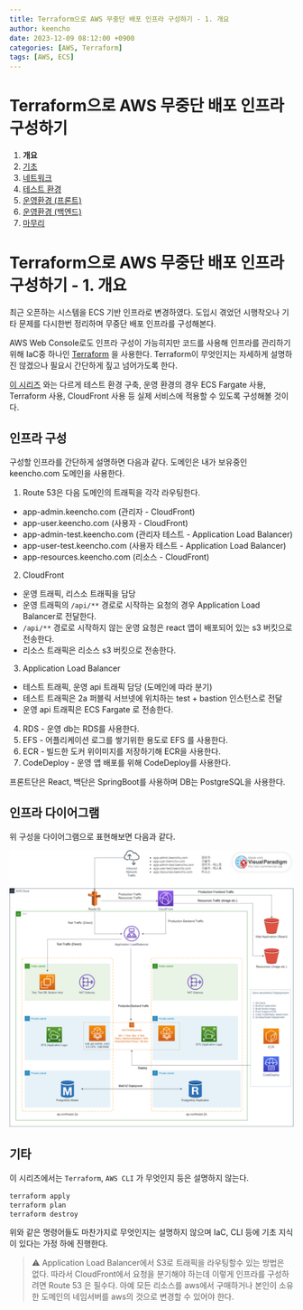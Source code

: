 ```yaml
---
title: Terraform으로 AWS 무중단 배포 인프라 구성하기 - 1. 개요
author: keencho
date: 2023-12-09 08:12:00 +0900
categories: [AWS, Terraform]
tags: [AWS, ECS]
---
```


# **Terraform으로 AWS 무중단 배포 인프라 구성하기**
1. **개요**
2. [기초](/posts/terraform-aws-infra-2)
3. [네트워크](/posts/terraform-aws-infra-3)
4. [테스트 환경](/posts/terraform-aws-infra-4)
5. [운영환경 (프론트)](/posts/terraform-aws-infra-5)
6. [운영환경 (백엔드)](/posts/terraform-aws-infra-6)
7. [마무리](/posts/terraform-aws-infra-7)

# **Terraform으로 AWS 무중단 배포 인프라 구성하기 - 1. 개요**
최근 오픈하는 시스템을 ECS 기반 인프라로 변경하였다. 도입시 겪었던 시행착오나 기타 문제를 다시한번 정리하며 무중단 배포 인프라를 구성해본다.

AWS Web Console로도 인프라 구성이 가능히지만 코드를 사용해 인프라를 관리하기 위해 IaC중 하나인 [Terraform](https://www.terraform.io/) 을 사용한다. Terraform이 무엇인지는 자세하게 설명하진 않겠으나 필요시 간단하게 짚고 넘어가도록 한다.

[이 시리즈](https://keencho.github.io/posts/aws-cicd-1/) 와는 다르게 테스트 환경 구축, 운영 환경의 경우 ECS Fargate 사용, Terraform 사용, CloudFront 사용 등 실제 서비스에 적용할 수 있도록 구성해볼 것이다.

## **인프라 구성**
구성할 인프라를 간단하게 설명하면 다음과 같다. 도메인은 내가 보유중인 keencho.com 도메인을 사용한다.

1. Route 53은 다음 도메인의 트래픽을 각각 라우팅한다.
  - app-admin.keencho.com (관리자 - CloudFront)
  - app-user.keencho.com (사용자 - CloudFront)
  - app-admin-test.keencho.com (관리자 테스트 - Application Load Balancer)
  - app-user-test.keencho.com (사용자 테스트 - Application Load Balancer)
  - app-resources.keencho.com (리소스 - CloudFront)
2. CloudFront
  - 운영 트래픽, 리스소 트래픽을 담당
  - 운영 트래픽의 `/api/**` 경로로 시작하는 요청의 경우 Application Load Balancer로 전달한다.
  - `/api/**` 경로로 시작하지 않는 운영 요청은 react 앱이 배포되어 있는 s3 버킷으로 전송한다.
  - 리소스 트래픽은 리소스 s3 버킷으로 전송한다.
3. Application Load Balancer
  - 테스트 트래픽, 운영 api 트래픽 담당 (도메인에 따라 분기)
  - 테스트 트래픽은 2a 퍼블릭 서브넷에 위치하는 test + bastion 인스턴스로 전달
  - 운영 api 트래픽은 ECS Fargate 로 전송한다.
4. RDS - 운영 db는 RDS를 사용한다.
5. EFS - 어플리케이션 로그를 쌓기위한 용도로 EFS 를 사용한다.
6. ECR - 빌드한 도커  위이미지를 저장하기해 ECR을 사용한다.
7. CodeDeploy - 운영 앱 배포를 위해 CodeDeploy를 사용한다.

프론트단은 React, 백단은 SpringBoot를 사용하며 DB는 PostgreSQL을 사용한다.

## **인프라 다이어그램**
위 구성을 다이어그램으로 표현해보면 다음과 같다.

![서버구성도](/assets/img/custom/terraform-aws-infra/structure.png)

## **기타**
이 시리즈에서는 `Terraform`, `AWS CLI` 가 무엇인지 등은 설명하지 않는다.
```hcl
terraform apply
terraform plan
terraform destroy
```

위와 같은 명령어들도 마찬가지로 무엇인지는 설명하지 않으며 IaC, CLI 등에 기초 지식이 있다는 가정 하에 진행한다.

> :warning: Application Load Balancer에서 S3로 트래픽을 라우팅할수 있는 방법은 없다. 따라서 CloudFront에서 요청을 분기해야 하는데 이렇게 인프라를 구성하려면 Route 53 은 필수다. 아예 모든 리소스를 aws에서 구매하거나 본인이 소유한 도메인의 네임서버를 aws의 것으로 변경할 수 있어야 한다.



